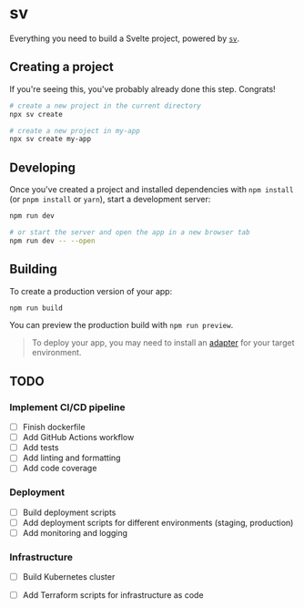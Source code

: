 # sv

Everything you need to build a Svelte project, powered by [`sv`](https://github.com/sveltejs/cli).

## Creating a project

If you're seeing this, you've probably already done this step. Congrats!

```bash
# create a new project in the current directory
npx sv create

# create a new project in my-app
npx sv create my-app
```

## Developing

Once you've created a project and installed dependencies with `npm install` (or `pnpm install` or `yarn`), start a development server:

```bash
npm run dev

# or start the server and open the app in a new browser tab
npm run dev -- --open
```

## Building

To create a production version of your app:

```bash
npm run build
```

You can preview the production build with `npm run preview`.

> To deploy your app, you may need to install an [adapter](https://svelte.dev/docs/kit/adapters) for your target environment.

## TODO
### Implement CI/CD pipeline
- [ ] Finish dockerfile
- [ ] Add GitHub Actions workflow
- [ ] Add tests
- [ ] Add linting and formatting
- [ ] Add code coverage

### Deployment
- [ ] Build deployment scripts
- [ ] Add deployment scripts for different environments (staging, production)
- [ ] Add monitoring and logging

### Infrastructure
- [ ] Build Kubernetes cluster
- [ ] Add Terraform scripts for infrastructure as code

